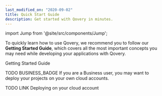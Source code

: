 ```yaml
---
last_modified_on: "2020-09-02"
title: Quick Start Guide
description: Get started with Qovery in minutes.
---
```


import Jump from '@site/src/components/Jump';

To quickly learn how to use Qovery, we recommend you to follow our **Getting Started Guide**, which covers all the most important concepts you may
need while developing your applications with Qovery.

<Jump to="/guides/getting-started/">Getting Started Guide</Jump>

TODO BUSINESS_BADGE If you are a Business user, you may want to deploy your projects on your own cloud accounts.

TODO LINK
<Jump to="/guides/getting-started/">Deploying on your cloud account</Jump>



